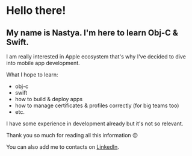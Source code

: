 # Hello there!

## My name is **Nastya**. I'm here to learn Obj-C & Swift.

I am really interested in Apple ecosystem that's why I've decided to dive into mobile app development.

What I hope to learn:

- obj-c
- swift
- how to build & deploy apps
- how to manage certificates & profiles correctly (for big teams too)
- etc.

I have some experience in development already but it's not so relevant.

Thank you so much for reading all this information 🙃

You can also add me to contacts on [LinkedIn](https://www.linkedin.com/in/ngorbunova/).
